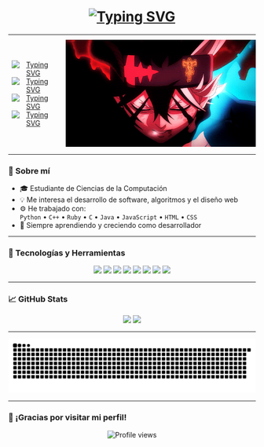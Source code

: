 <h1 align="center"><a href="https://git.io/typing-svg"><img src="https://readme-typing-svg.demolab.com?font=Fira+Code&pause=1000&center=true&width=435&lines=Hola+%F0%9F%91%8B%2C+soy+Cristian" alt="Typing SVG" /></a></h1>

<table>
  <tr>
    <td align="center" valign="middle">
      <a href="https://git.io/typing-svg">
        <img src="https://readme-typing-svg.demolab.com?font=Cinzel&weight=900&size=30&duration=4000&pause=5000&color=F78602&center=true&width=500&lines=Mi+magia+es+no+rendirme" alt="Typing SVG" />
      </a><br>
      <a href="https://git.io/typing-svg">
        <img src="https://readme-typing-svg.demolab.com?font=Cinzel&weight=900&size=30&duration=4000&pause=5000&color=F78602&center=true&width=500&lines=si+tengo+falencias+la" alt="Typing SVG" />
      </a><br>
      <a href="https://git.io/typing-svg">
        <img src="https://readme-typing-svg.demolab.com?font=Cinzel&weight=900&size=30&duration=4000&pause=5000&color=F78602&center=true&width=500&lines=practica+me+llevara+a+la" alt="Typing SVG" />
      </a><br>
      <a href="https://git.io/typing-svg">
        <img src="https://readme-typing-svg.demolab.com?font=Cinzel&weight=900&size=30&duration=4000&pause=5000&color=F78602&center=true&width=500&lines=experticia" alt="Typing SVG" />
      </a>
    </td>
    <td align="center" valign="middle">
      <!-- Contenedor con borde GIF estilo RGB -->
      <img src="https://raw.githubusercontent.com/Crislord987/astagif/main/astagif.gif" width="420" alt="Asta Black Clover"
        style="border: 8px solid transparent; border-image: url('https://i.gifer.com/YOUR-RGB-BORDER.gif') 30 round;" />
    </td>
  </tr>
</table>


### 🧠 Sobre mí

- 🎓 Estudiante de Ciencias de la Computación
- 💡 Me interesa el desarrollo de software, algoritmos y el diseño web
- ⚙️ He trabajado con:  
  `Python` • `C++` • `Ruby` • `C` • `Java` • `JavaScript` • `HTML` • `CSS`
- 🌱 Siempre aprendiendo y creciendo como desarrollador

---

### 🧰 Tecnologías y Herramientas

<p align="center">
  <img src="https://cdn.jsdelivr.net/gh/devicons/devicon/icons/python/python-original.svg" width="40" />
  <img src="https://cdn.jsdelivr.net/gh/devicons/devicon/icons/cplusplus/cplusplus-original.svg" width="40" />
  <img src="https://cdn.jsdelivr.net/gh/devicons/devicon/icons/ruby/ruby-original.svg" width="40" />
  <img src="https://cdn.jsdelivr.net/gh/devicons/devicon/icons/c/c-original.svg" width="40" />
  <img src="https://cdn.jsdelivr.net/gh/devicons/devicon/icons/java/java-original.svg" width="40" />
  <img src="https://cdn.jsdelivr.net/gh/devicons/devicon/icons/javascript/javascript-original.svg" width="40" />
  <img src="https://cdn.jsdelivr.net/gh/devicons/devicon/icons/html5/html5-original.svg" width="40" />
  <img src="https://cdn.jsdelivr.net/gh/devicons/devicon/icons/css3/css3-original.svg" width="40" />
</p>

---

### 📈 GitHub Stats

<p align="center">
  <img src="https://github-readme-stats.vercel.app/api?username=Crislord987&show_icons=true&theme=tokyonight" width="48%" />
  <img src="https://github-readme-stats.vercel.app/api/top-langs/?username=Crislord987&layout=compact&theme=tokyonight" width="48%" />
</p>

---
<p align="center">
  <img src="https://raw.githubusercontent.com/Snoopy1866/Snoopy1866/main/profile-contrib-snake/github-snake.svg" alt="snake gif" />
</p>

---

### 🚀 ¡Gracias por visitar mi perfil!

<p align="center">
  <img src="https://komarev.com/ghpvc/?username=Crislord987&label=Visitas&color=brightgreen" alt="Profile views"/>
</p>
